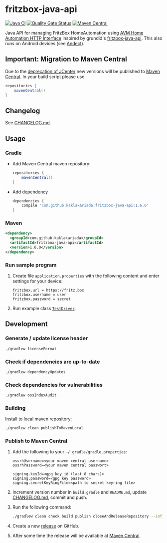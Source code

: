 # fritzbox-java-api

[![Java CI](https://github.com/kaklakariada/fritzbox-java-api/workflows/Java%20CI/badge.svg)](https://github.com/kaklakariada/fritzbox-java-api/actions?query=workflow%3A%22Java+CI%22)
[![Quality Gate Status](https://sonarcloud.io/api/project_badges/measure?project=com.github.kaklakariada%3Afritzbox-java-api&metric=alert_status)](https://sonarcloud.io/dashboard?id=com.github.kaklakariada%3Afritzbox-java-api)
[![Maven Central](https://img.shields.io/maven-central/v/com.github.kaklakariada/fritzbox-java-api)](https://search.maven.org/artifact/com.github.kaklakariada/fritzbox-java-api)

Java API for managing FritzBox HomeAutomation using [AVM Home Automation HTTP Interface](https://avm.de/fileadmin/user_upload/Global/Service/Schnittstellen/AHA-HTTP-Interface.pdf) inspired by grundid's [fritzbox-java-api](https://github.com/grundid/fritzbox-java-api). This also runs on Android devices (see [Andect](https://github.com/kaklakariada/Andect)).

## Important: Migration to Maven Central

Due to the [deprecation of JCenter](https://jfrog.com/blog/into-the-sunset-bintray-jcenter-gocenter-and-chartcenter/) new versions will be published to [Maven Central](https://search.maven.org/artifact/com.github.kaklakariada/fritzbox-java-api). In your build script please use

```groovy
repositories {
    mavenCentral()
}
```

## Changelog

See [CHANGELOG.md](CHANGELOG.md).

## Usage

### Gradle

* Add Maven Central maven repository:

    ```groovy
    repositories {
        mavenCentral()
    }
    ```

* Add dependency

    ```groovy
    dependencies {
        compile 'com.github.kaklakariada:fritzbox-java-api:1.6.0'
    }
    ```

### Maven

```xml
<dependency>
  <groupId>com.github.kaklakariada</groupId>
  <artifactId>fritzbox-java-api</artifactId>
  <version>1.6.0</version>
</dependency>
```

### Run sample program

1. Create file `application.properties` with the following content and enter settings for your device:

    ``` properties
    fritzbox.url = https://fritz.box
    fritzbox.username = user
    fritzbox.password = secret
    ```
2. Run example class [`TestDriver`](https://github.com/kaklakariada/fritzbox-java-api/blob/master/src/main/java/com/github/kaklakariada/fritzbox/TestDriver.java).

## Development

### Generate / update license header

```bash
./gradlew licenseFormat
```

### Check if dependencies are up-to-date

```bash
./gradlew dependencyUpdates
```

### Check dependencies for vulnerabilities

```bash
./gradlew ossIndexAudit
```

### Building

Install to local maven repository:
```bash
./gradlew clean publishToMavenLocal
```

### Publish to Maven Central

1. Add the following to your `~/.gradle/gradle.properties`:

    ```properties
    ossrhUsername=<your maven central username>
    ossrhPassword=<your maven central passwort>

    signing.keyId=<gpg key id (last 8 chars)>
    signing.password=<gpg key password>
    signing.secretKeyRingFile=<path to secret keyring file>
    ```

2. Increment version number in `build.gradle` and `README.md`, update [CHANGELOG.md](CHANGELOG.md), commit and push.
3. Run the following command:

    ```bash
    ./gradlew clean check build publish closeAndReleaseRepository --info
    ```

4. Create a new [release](https://github.com/kaklakariada/fritzbox-java-api/releases) on GitHub.
5. After some time the release will be available at [Maven Central](https://repo1.maven.org/maven2/com/github/kaklakariada/fritzbox-java-api/).

